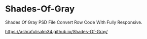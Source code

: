 # Shades-Of-Gray
Shades Of Gray PSD File Convert Row Code With Fully Responsive.

 https://ashrafulisalm34.github.io/Shades-Of-Gray/
